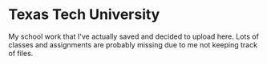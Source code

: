 # Texas Tech University

My school work that I've actually saved and decided to upload here. Lots of classes and assignments are probably missing due to me not keeping track of files. 
